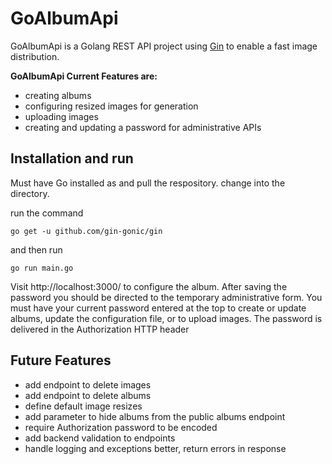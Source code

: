 # GoAlbumApi

GoAlbumApi is a Golang REST API project using [Gin](https://github.com/gin-gonic/gin) to enable a fast image distribution.

**GoAlbumApi Current Features are:**

- creating albums
- configuring resized images for generation
- uploading images
- creating and updating a password for administrative APIs

## Installation and run

Must have Go installed as and pull the respository. change into the directory.

run the command

```
go get -u github.com/gin-gonic/gin
```

and then run

```
go run main.go
```

Visit http://localhost:3000/ to configure the album. After saving the password you should be directed to the temporary administrative form. You must have your current password entered at the top to create or update albums, update the configuration file, or to upload images. The password is delivered in the Authorization HTTP header


## Future Features

* add endpoint to delete images
* add endpoint to delete albums
* define default image resizes
* add parameter to hide albums from the public albums endpoint
* require Authorization password to be encoded
* add backend validation to endpoints
* handle logging and exceptions better, return errors in response